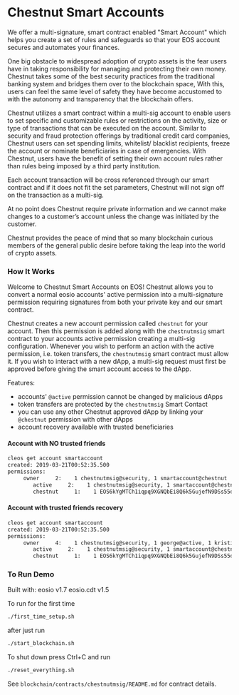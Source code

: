# Chestnut Smart Accounts

We offer a multi-signature, smart contract enabled "Smart Account" which helps you create a set of rules and safeguards so that your EOS account secures and automates your finances.

One big obstacle to widespread adoption of crypto assets is the fear users have in taking responsibility for managing and protecting their own money. Chestnut takes some of the best security practices from the traditional banking system and bridges them over to the blockchain space, With this, users can feel the same level of safety they have become accustomed to with the autonomy and transparency that the blockchain offers.

Chestnut utilizes a smart contract within a multi-sig account to enable users to set specific and customizable rules or restrictions on the activity, size or type of transactions that can be executed on the account.  Similar to security and fraud protection offerings by traditional credit card companies, Chestnut users can set spending limits, whitelist/ blacklist recipients, freeze the account or nominate beneficiaries in case of emergencies. With Chestnut, users have the benefit of setting their own account rules rather than rules being imposed by a third party institution.

Each account transaction will be cross referenced through our smart contract and if it does not fit the set parameters, Chestnut will not sign off on the transaction as a multi-sig.

At no point does Chestnut require private information and we cannot make changes to a customer’s account unless the change was initiated by the customer.

Chestnut provides the peace of mind that so many blockchain curious members of the general public desire before taking the leap into the world of crypto assets.


### How It Works

Welcome to Chestnut Smart Accounts on EOS!
Chestnut allows you to convert a normal eosio accounts' active permission into a multi-signature permission requiring signatures from both your private key and our smart contract.

Chestnut creates a new account permission called `chestnut` for your account.  Then this permission is added along with the `chestnutmsig` smart contract to your accounts active permission creating a multi-sig configuration.  Whenever you wish to perform an action with the active permission, i.e. token transfers, the `chestnutmsig` smart contract must allow it.  If you wish to interact with a new dApp, a multi-sig request must first be approved before giving the smart account access to the dApp.

Features:
* accounts' `@active` permission cannot be changed by malicious dApps
* token transfers are protected by the `chestnutmsig` Smart Contact
* you can use any other Chestnut approved dApp by linking your `@chestnut` permission with other dApps
* account recovery available with trusted beneficiaries


#### Account with NO trusted friends
```bash
cleos get account smartaccount
created: 2019-03-21T00:52:35.500
permissions: 
     owner     2:    1 chestnutmsig@security, 1 smartaccount@chestnut
        active     2:    1 chestnutmsig@security, 1 smartaccount@chestnut
        chestnut     1:    1 EOS6kYgMTCh1iqpq9XGNQbEi8Q6k5GujefN9DSs55dcjVyFAq7B6b
```

#### Account with trusted friends recovery
```bash
cleos get account smartaccount
created: 2019-03-21T00:52:35.500
permissions: 
     owner     4:    1 chestnutmsig@security, 1 george@active, 1 kristina@active, 3 smartaccount@chestnut #, 2 wait time three days
        active     2:    1 chestnutmsig@security, 1 smartaccount@chestnut
        chestnut     1:    1 EOS6kYgMTCh1iqpq9XGNQbEi8Q6k5GujefN9DSs55dcjVyFAq7B6b
```



### To Run Demo

Built with:
eosio v1.7
eosio.cdt v1.5

To run for the first time
```bash
./first_time_setup.sh
```

after just run

```bash
./start_blockchain.sh
```

To shut down press Ctrl+C and run

```bash
./reset_everything.sh
```


See `blockchain/contracts/chestnutmsig/README.md` for contract details.
